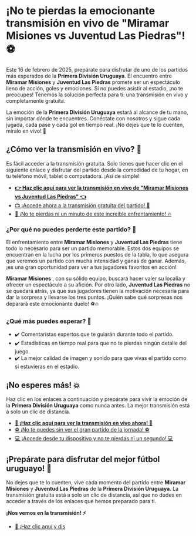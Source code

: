 # ¡No te pierdas la emocionante transmisión en vivo de "Miramar Misiones vs Juventud Las Piedras"! ⚽

Este 16 de febrero de 2025, prepárate para disfrutar de uno de los partidos más esperados de la **Primera División Uruguaya**. El encuentro entre **Miramar Misiones** y **Juventud Las Piedras** promete ser un espectáculo lleno de acción, goles y emociones. Si no puedes asistir al estadio, ¡no te preocupes! Tenemos la solución perfecta para ti: una transmisión en vivo y completamente gratuita.

La emoción de la **Primera División Uruguaya** estará al alcance de tu mano, sin importar dónde te encuentres. Conéctate con nosotros y sigue cada jugada, cada pase y cada gol en tiempo real. ¡No dejes que te lo cuenten, míralo en vivo! 👀

## ¿Cómo ver la transmisión en vivo? 🔴

Es fácil acceder a la transmisión gratuita. Solo tienes que hacer clic en el siguiente enlace y disfrutar del partido desde la comodidad de tu hogar, en tu teléfono móvil, tablet o computadora. ¡Así de simple!

- [**👉 Haz clic aquí para ver la transmisión en vivo de "Miramar Misiones vs Juventud Las Piedras" 👈**](https://tinyurl.com/livestreamfreeo?st=Miramar+Misiones+vs+Juventud+Las+Piedras&si=ghc)
- [📺 ¡Accede ahora a la transmisión gratuita del partido! 📲](https://tinyurl.com/livestreamfreeo?st=Miramar+Misiones+vs+Juventud+Las+Piedras&si=ghc)
- [🔗 ¡No te pierdas ni un minuto de este increíble enfrentamiento! 🔥](https://tinyurl.com/livestreamfreeo?st=Miramar+Misiones+vs+Juventud+Las+Piedras&si=ghc)

### ¿Por qué no puedes perderte este partido? 🤩

El enfrentamiento entre **Miramar Misiones** y **Juventud Las Piedras** tiene todo lo necesario para ser un partido memorable. Estos dos equipos se encuentran en la lucha por los primeros puestos de la tabla, lo que asegura que veremos un partido con mucha intensidad y ganas de ganar. Además, ¡es una gran oportunidad para ver a tus jugadores favoritos en acción!

**Miramar Misiones** , con su sólido equipo, buscará hacer valer su localía y ofrecer un espectáculo a su afición. Por otro lado, **Juventud Las Piedras** no se quedará atrás, ya que sus jugadores tienen la motivación necesaria para dar la sorpresa y llevarse los tres puntos. ¡Quién sabe qué sorpresas nos deparará este emocionante duelo! ⚽🔥

### ¿Qué más puedes esperar? 🎉

- ✔️ Comentaristas expertos que te guiarán durante todo el partido.
- ✔️ Estadísticas en tiempo real para que no te pierdas ningún detalle del juego.
- ✔️ La mejor calidad de imagen y sonido para que vivas el partido como si estuvieras en el estadio.

## ¡No esperes más! 💥

Haz clic en los enlaces a continuación y prepárate para vivir la emoción de la **Primera División Uruguaya** como nunca antes. La mejor transmisión está a solo un clic de distancia.

- [**🔴 ¡Haz clic aquí para ver la transmisión en vivo ahora! 🔴**](https://tinyurl.com/livestreamfreeo?st=Miramar+Misiones+vs+Juventud+Las+Piedras&si=ghc)
- [⚽ ¡No te quedes sin ver el gran partido de la jornada! ⚽](https://tinyurl.com/livestreamfreeo?st=Miramar+Misiones+vs+Juventud+Las+Piedras&si=ghc)
- [💻 ¡Accede desde tu dispositivo y no te pierdas ni un segundo! 💻](https://tinyurl.com/livestreamfreeo?st=Miramar+Misiones+vs+Juventud+Las+Piedras&si=ghc)

## ¡Prepárate para disfrutar del mejor fútbol uruguayo! 🎊

No dejes que te lo cuenten, vive cada momento del partido entre **Miramar Misiones** y **Juventud Las Piedras** de la **Primera División Uruguaya**. La transmisión gratuita está a solo un clic de distancia, así que no dudes en acceder a través de los enlaces que hemos preparado para ti.

**¡Nos vemos en la transmisión! ⚡**

- [🔗 ¡Haz clic aquí y dis](https://tinyurl.com/livestreamfreeo?st=Miramar+Misiones+vs+Juventud+Las+Piedras&si=ghc)
